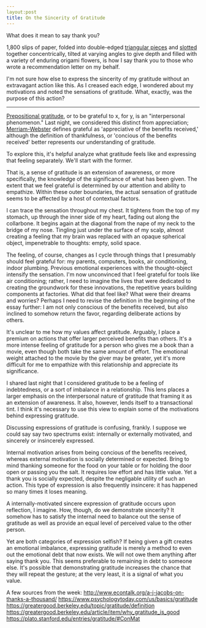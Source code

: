 ```yaml
---
layout:post
title: On the Sincerity of Gratitude
---
```


What does it mean to say thank you? <!--excerpt-->

1,800 slips of paper, folded into double-edged [triangular pieces](http://www.opane.com/swan.html) and [slotted](http://pleasureincreation.blogspot.com/2011/12/how-to-make-modular-origami-vase.html) together concentrically, tilted at varying angles to give depth and filled with a variety of enduring origami flowers, is how I say thank you to those who wrote a recommendation letter on my behalf.

I'm not sure how else to express the sincerity of my gratitude without an extravagant action like this. As I creased each edge, I wondered about my motivations and noted the sensations of gratitude. What, exactly, was the purpose of this action?
____
[Prepositional gratitude](https://plato.stanford.edu/entries/gratitude/#ConMat), or to be grateful to x, for y, is an "interpersonal phenomenon." Last night, we considered this distinct from appreciation; [Merriam-Webster](https://www.merriam-webster.com/dictionary/grateful) defines grateful as 'appreciative of the benefits received,' although the definition of thankfulness, or 'concious of the benefits received' better represents our understanding of gratitude. 

To explore this, it's helpful analyze what gratitude feels like and expressing that feeling separately. We'll start with the former.

That is, a sense of gratitude is an extension of awareness, or more specifically, the knowledge of the significance of what has been given. The extent that we feel grateful is determined by our attention and ability to empathize. Within these outer boundaries, the actual sensation of gratitude seems to be affected by a host of contextual factors. 

I can trace the sensation throughout my chest. It tightens from the top of my stomach, up through the inner side of my heart, fading out along the collarbone. It begins again at the diagonal from the nape of my neck to the bridge of my nose. Tingling just under the surface of my scalp, almost creating a feeling that my brain was replaced with an opaque spherical object, impenetrable to thoughts: empty, solid space.

The feeling, of course, changes as I cycle through things that I presumably should feel grateful for: my parents, computers, books, air conditioning, indoor plumbing. Previous emotional experiences with the thought-object intensify the sensation. I'm now unconvinced that I feel grateful for tools like air conditioning; rather, I need to imagine the lives that were dedicated to creating the groundwork for these innovations, the repetitive years building components at factories. What did that feel like? What were their dreams and worries? Perhaps I need to revise the definition in the beginning of the essay further: I am not only conscious of the benefits received, but also inclined to somehow return the favor, regarding deliberate actions by others. 

It's unclear to me how my values affect gratitude. Arguably, I place a premium on actions that offer larger perceived benefits than others. It's a more intense feeling of gratitude for a person who gives me a book than a movie, even though both take the same amount of effort. The emotional weight attached to the movie by the giver may be greater, yet it's more difficult for me to empathize with this relationship and appreciate its significance.

I shared last night that I considered gratitude to be a feeling of indebtedness, or a sort of imbalance in a relationship. This lens places a larger emphasis on the interpersonal nature of gratitude that framing it as an extension of awareness. It also, however, lends itself to a transactional tint. I think it's necessary to use this view to explain some of the motivations behind expressing gratitude. 

Discussing expressions of gratitude is confusing, frankly. I suppose we could say say two spectrums exist: internally or externally motivated, and sincerely or insincerely expressed.

Internal motivation arises from being concious of the benefits received, whereas external motivation is socially determined or expected. Bring to mind thanking someone for the food on your table or for holding the door open or passing you the salt. It requires low effort and has little value. Yet a thank you is socially expected, despite the negligable utility of such an action. This type of expression is also frequently insincere: it has happened so many times it loses meaning.

A internally-motivated sincere expression of gratitude occurs upon reflection, I imagine. How, though, do we demonstrate sincerity? It somehow has to satisfy the internal need to balance out the sense of gratitude as well as provide an equal level of perceived value to the other person. 

Yet are both categories of expression selfish? If being given a gift creates an emotional imbalance, expressing gratitude is merely a method to even out the emotional debt that now exists. We will not owe them anything after saying thank you. This seems preferable to remaining in debt to someone else. It's possible that demonstrating gratitude increases the chance that they will repeat the gesture; at the very least, it is a signal of what you value. 



A few sources from the week:
http://www.econtalk.org/a-j-jacobs-on-thanks-a-thousand/
https://www.psychologytoday.com/us/basics/gratitude
https://greatergood.berkeley.edu/topic/gratitude/definition
https://greatergood.berkeley.edu/article/item/why_gratitude_is_good
https://plato.stanford.edu/entries/gratitude/#ConMat
